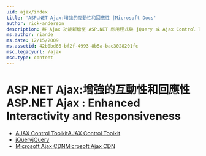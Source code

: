 ```yaml
---
uid: ajax/index
title: 'ASP.NET Ajax:增強的互動性和回應性 |Microsoft Docs'
author: rick-anderson
description: 將 Ajax 功能新增至 ASP.NET 應用程式與 jQuery 或 Ajax Control Toolkit 中。 改善 Ajax 應用程式與微的效能...
ms.author: riande
ms.date: 12/15/2009
ms.assetid: 42b0bd66-bf2f-4993-8b5a-bac3028201fc
msc.legacyurl: /ajax
msc.type: content
---
```

<a name="aspnet-ajax--enhanced-interactivity-and-responsiveness"></a><span data-ttu-id="fffd5-104">ASP.NET Ajax:增強的互動性和回應性</span><span class="sxs-lookup"><span data-stu-id="fffd5-104">ASP.NET Ajax : Enhanced Interactivity and Responsiveness</span></span>
====================
- [<span data-ttu-id="fffd5-105">AJAX Control Toolkit</span><span class="sxs-lookup"><span data-stu-id="fffd5-105">AJAX Control Toolkit</span></span>](https://go.devexpress.com/AjaxControlToolkit_ASP_Resources_ASP_AJAX_Index.aspx)
- [<span data-ttu-id="fffd5-106">jQuery</span><span class="sxs-lookup"><span data-stu-id="fffd5-106">jQuery</span></span>](http://jquery.com/)
- [<span data-ttu-id="fffd5-107">Microsoft Ajax CDN</span><span class="sxs-lookup"><span data-stu-id="fffd5-107">Microsoft Ajax CDN</span></span>](cdn/overview.md)
